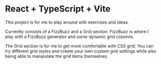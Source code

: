 # React + TypeScript + Vite

This project is for me to play around with exercises and ideas.

Currently consists of a FizzBuzz and a Grid section. FizzBuzz is where I play with a FizzBuzz generator and some dynamic grid columns.

The Grid section is for me to get more comfortable with CSS grid. You can try different grid styles and create your own custom grid settings while also being able to manipulate the grid items themselves.
